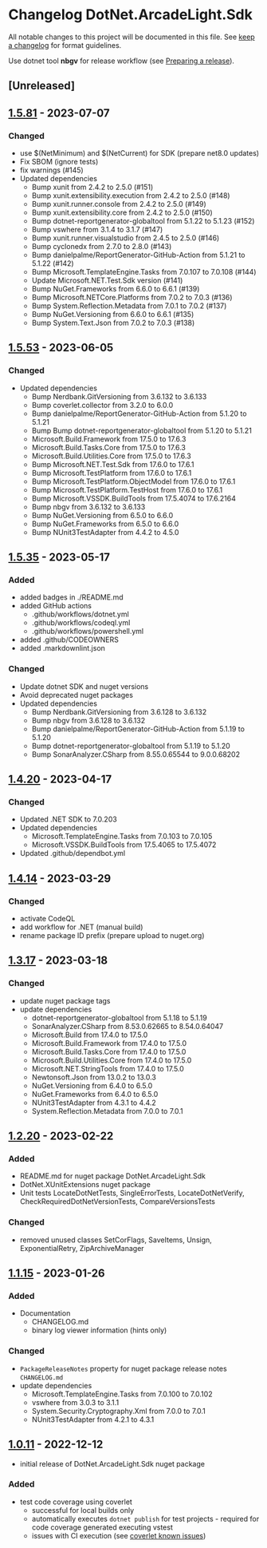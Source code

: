 # Changelog DotNet.ArcadeLight.Sdk

All notable changes to this project will be documented in this file.
See [keep a changelog](https://keepachangelog.com/en/1.1.0/) for format guidelines.

Use dotnet tool **nbgv** for release workflow (see [Preparing a release](https://github.com/dotnet/Nerdbank.GitVersioning/blob/v3.6.132/doc/nbgv-cli.md#preparing-a-release)).

## [Unreleased]


## [1.5.81](https://github.com/Bertk/arcade-light/compare/v1.5.53...v1.5.81) - 2023-07-07

### Changed

- use $(NetMinimum) and $(NetCurrent) for SDK (prepare net8.0 updates)
- Fix SBOM (ignore tests)
- fix warnings (#145)
- Updated dependencies
  - Bump xunit from 2.4.2 to 2.5.0 (#151)
  - Bump xunit.extensibility.execution from 2.4.2 to 2.5.0 (#148)
  - Bump xunit.runner.console from 2.4.2 to 2.5.0 (#149)
  - Bump xunit.extensibility.core from 2.4.2 to 2.5.0 (#150)
  - Bump dotnet-reportgenerator-globaltool from 5.1.22 to 5.1.23 (#152)
  - Bump vswhere from 3.1.4 to 3.1.7 (#147)
  - Bump xunit.runner.visualstudio from 2.4.5 to 2.5.0 (#146)
  - Bump cyclonedx from 2.7.0 to 2.8.0 (#143)
  - Bump danielpalme/ReportGenerator-GitHub-Action from 5.1.21 to 5.1.22 (#142)
  - Bump Microsoft.TemplateEngine.Tasks from 7.0.107 to 7.0.108 (#144)
  - Update Microsoft.NET.Test.Sdk version (#141)
  - Bump NuGet.Frameworks from 6.6.0 to 6.6.1 (#139)
  - Bump Microsoft.NETCore.Platforms from 7.0.2 to 7.0.3 (#136)
  - Bump System.Reflection.Metadata from 7.0.1 to 7.0.2 (#137)
  - Bump NuGet.Versioning from 6.6.0 to 6.6.1 (#135)
  - Bump System.Text.Json from 7.0.2 to 7.0.3 (#138)


## [1.5.53](https://github.com/Bertk/arcade-light/compare/v1.5.35...v1.5.53) - 2023-06-05

### Changed

- Updated dependencies
  - Bump Nerdbank.GitVersioning from 3.6.132 to 3.6.133
  - Bump coverlet.collector from 3.2.0 to 6.0.0
  - Bump danielpalme/ReportGenerator-GitHub-Action from 5.1.20 to 5.1.21
  - Bump Bump dotnet-reportgenerator-globaltool from 5.1.20 to 5.1.21
  - Microsoft.Build.Framework from 17.5.0 to 17.6.3
  - Microsoft.Build.Tasks.Core from 17.5.0 to 17.6.3
  - Microsoft.Build.Utilities.Core from 17.5.0 to 17.6.3
  - Bump Microsoft.NET.Test.Sdk from 17.6.0 to 17.6.1
  - Bump Microsoft.TestPlatform from 17.6.0 to 17.6.1
  - Bump Microsoft.TestPlatform.ObjectModel from 17.6.0 to 17.6.1
  - Bump Microsoft.TestPlatform.TestHost from 17.6.0 to 17.6.1
  - Bump Microsoft.VSSDK.BuildTools from 17.5.4074 to 17.6.2164
  - Bump nbgv from 3.6.132 to 3.6.133
  - Bump NuGet.Versioning from 6.5.0 to 6.6.0
  - Bump NuGet.Frameworks from 6.5.0 to 6.6.0
  - Bump NUnit3TestAdapter from 4.4.2 to 4.5.0

## [1.5.35](https://github.com/Bertk/arcade-light/compare/v1.4.20...v1.5.35) - 2023-05-17

### Added

- added badges in ./README.md
- added GitHub actions
  - .github/workflows/dotnet.yml
  - .github/workflows/codeql.yml
  - .github/workflows/powershell.yml
- added .github/CODEOWNERS
- added .markdownlint.json

### Changed

- Update dotnet SDK and nuget versions
- Avoid deprecated nuget packages
- Updated dependencies
  - Bump Nerdbank.GitVersioning from 3.6.128 to 3.6.132
  - Bump nbgv from 3.6.128 to 3.6.132
  - Bump danielpalme/ReportGenerator-GitHub-Action from 5.1.19 to 5.1.20
  - Bump dotnet-reportgenerator-globaltool from 5.1.19 to 5.1.20
  - Bump SonarAnalyzer.CSharp from 8.55.0.65544 to 9.0.0.68202

## [1.4.20](https://github.com/Bertk/arcade-light/compare/v1.4.14...v1.4.20) - 2023-04-17

### Changed

- Updated .NET SDK to 7.0.203
- Updated dependencies
  - Microsoft.TemplateEngine.Tasks from 7.0.103 to 7.0.105
  - Microsoft.VSSDK.BuildTools from 17.5.4065 to 17.5.4072
- Updated .github/dependbot.yml

## [1.4.14](https://github.com/Bertk/arcade-light/compare/v1.3.17...v1.4.14) - 2023-03-29

### Changed

- activate CodeQL
- add workflow for .NET (manual build)
- rename package ID prefix (prepare upload to nuget.org)

## [1.3.17](https://github.com/Bertk/arcade-light/compare/v1.2.20...v1.3.17) - 2023-03-18

### Changed

- update nuget package tags
- update dependencies
  - dotnet-reportgenerator-globaltool from 5.1.18 to 5.1.19
  - SonarAnalyzer.CSharp from 8.53.0.62665 to 8.54.0.64047
  - Microsoft.Build from 17.4.0 to 17.5.0
  - Microsoft.Build.Framework from 17.4.0 to 17.5.0
  - Microsoft.Build.Tasks.Core from 17.4.0 to 17.5.0
  - Microsoft.Build.Utilities.Core from 17.4.0 to 17.5.0
  - Microsoft.NET.StringTools from 17.4.0 to 17.5.0
  - Newtonsoft.Json from 13.0.2 to 13.0.3
  - NuGet.Versioning from 6.4.0 to 6.5.0
  - NuGet.Frameworks from 6.4.0 to 6.5.0
  - NUnit3TestAdapter from 4.3.1 to 4.4.2
  - System.Reflection.Metadata from 7.0.0 to 7.0.1

## [1.2.20](https://github.com/Bertk/arcade-light/compare/v1.1.15...v1.2.20) - 2023-02-22

### Added

- README.md for nuget package DotNet.ArcadeLight.Sdk
- DotNet.XUnitExtensions nuget package
- Unit tests LocateDotNetTests, SingleErrorTests, LocateDotNetVerify, CheckRequiredDotNetVersionTests, CompareVersionsTests

### Changed

- removed unused classes SetCorFlags, SaveItems, Unsign, ExponentialRetry, ZipArchiveManager

## [1.1.15](https://github.com/Bertk/arcade-light/compare/v1.0.11...v1.1.15) - 2023-01-26

### Added

- Documentation
  - CHANGELOG.md
  - binary log viewer information (hints only)

### Changed



- `PackageReleaseNotes` property for nuget package release notes `CHANGELOG.md`
- update dependencies
  - Microsoft.TemplateEngine.Tasks from 7.0.100 to 7.0.102
  - vswhere from 3.0.3 to 3.1.1
  - System.Security.Cryptography.Xml from 7.0.0 to 7.0.1
  - NUnit3TestAdapter from 4.2.1 to 4.3.1



## [1.0.11](https://github.com/Bertk/arcade-light/compare/v1.0.0...v1.0.11) - 2022-12-12

- initial release of DotNet.ArcadeLight.Sdk nuget package

### Added

- test code coverage using coverlet
  - successful for local builds only
  - automatically executes `dotnet publish` for test projects - required for code coverage generated executing vstest
  - issues with CI execution (see [coverlet known issues](https://github.com/coverlet-coverage/coverlet/blob/master/Documentation/KnownIssues.md))
